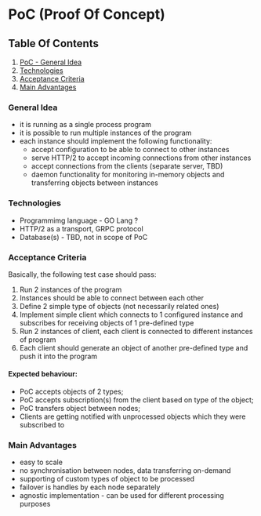 # PoC (Proof Of Concept)

## Table Of Contents
1. [PoC - General Idea](#General-Idea)
2. [Technologies](#Technologies)
3. [Acceptance Criteria](#Acceptance-Criteria)
4. [Main Advantages](#Main-Advantages)

### General Idea

* it is running as a single process program
* it is possible to run multiple instances of the program
* each instance should implement the following functionality:
    * accept configuration to be able to connect to other instances
    * serve HTTP/2 to accept incoming connections from other instances
    * accept connections from the clients (separate server, TBD)
    * daemon functionality for monitoring in-memory objects and transferring objects between instances
    

### Technologies

- Programmimg language - GO Lang ?
- HTTP/2 as a transport, GRPC protocol
- Database(s) - TBD, not in scope of PoC

### Acceptance Criteria
Basically, the following test case should pass:
1. Run 2 instances of the program
2. Instances should be able to connect between each other
3. Define 2 simple type of objects (not necessarily related ones)
4. Implement simple client which connects to 1 configured instance and subscribes for receiving objects of 1 pre-defined type
5. Run 2 instances of client, each client is connected to different instances of program
6. Each client should generate an object of another pre-defined type and push it into the program

#### Expected behaviour:
* PoC accepts objects of 2 types;
* PoC accepts subscription(s) from the client based on type of the object;
* PoC transfers object between nodes;
* Clients are getting notified with unprocessed objects which they were subscribed to

### Main Advantages
- easy to scale
- no synchronisation between nodes, data transferring on-demand
- supporting of custom types of object to be processed
- failover is handles by each node separately
- agnostic implementation - can be used for different processing purposes